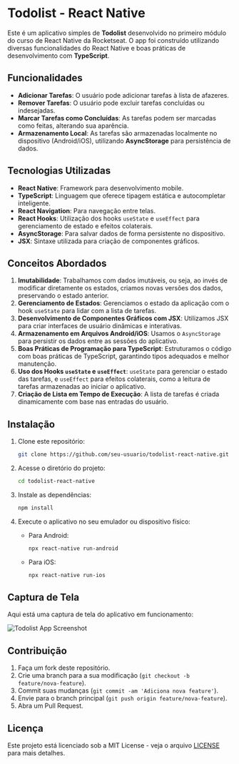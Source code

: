 # Todolist - React Native

Este é um aplicativo simples de **Todolist** desenvolvido no primeiro módulo do curso de React Native da Rocketseat. O app foi construído utilizando diversas funcionalidades do React Native e boas práticas de desenvolvimento com **TypeScript**.

## Funcionalidades

- **Adicionar Tarefas**: O usuário pode adicionar tarefas à lista de afazeres.
- **Remover Tarefas**: O usuário pode excluir tarefas concluídas ou indesejadas.
- **Marcar Tarefas como Concluídas**: As tarefas podem ser marcadas como feitas, alterando sua aparência.
- **Armazenamento Local**: As tarefas são armazenadas localmente no dispositivo (Android/iOS), utilizando **AsyncStorage** para persistência de dados.

## Tecnologias Utilizadas

- **React Native**: Framework para desenvolvimento mobile.
- **TypeScript**: Linguagem que oferece tipagem estática e autocompletar inteligente.
- **React Navigation**: Para navegação entre telas.
- **React Hooks**: Utilização dos hooks `useState` e `useEffect` para gerenciamento de estado e efeitos colaterais.
- **AsyncStorage**: Para salvar dados de forma persistente no dispositivo.
- **JSX**: Sintaxe utilizada para criação de componentes gráficos.

## Conceitos Abordados

1. **Imutabilidade**: Trabalhamos com dados imutáveis, ou seja, ao invés de modificar diretamente os estados, criamos novas versões dos dados, preservando o estado anterior.
2. **Gerenciamento de Estados**: Gerenciamos o estado da aplicação com o hook `useState` para lidar com a lista de tarefas.
3. **Desenvolvimento de Componentes Gráficos com JSX**: Utilizamos JSX para criar interfaces de usuário dinâmicas e interativas.
4. **Armazenamento em Arquivos Android/iOS**: Usamos o `AsyncStorage` para persistir os dados entre as sessões do aplicativo.
5. **Boas Práticas de Programação para TypeScript**: Estruturamos o código com boas práticas de TypeScript, garantindo tipos adequados e melhor manutenção.
6. **Uso dos Hooks `useState` e `useEffect`**: `useState` para gerenciar o estado das tarefas, e `useEffect` para efeitos colaterais, como a leitura de tarefas armazenadas ao iniciar o aplicativo.
7. **Criação de Lista em Tempo de Execução**: A lista de tarefas é criada dinamicamente com base nas entradas do usuário.

## Instalação

1. Clone este repositório:
    ```bash
    git clone https://github.com/seu-usuario/todolist-react-native.git
    ```

2. Acesse o diretório do projeto:
    ```bash
    cd todolist-react-native
    ```

3. Instale as dependências:
    ```bash
    npm install
    ```

4. Execute o aplicativo no seu emulador ou dispositivo físico:
    - Para Android:
      ```bash
      npx react-native run-android
      ```
    - Para iOS:
      ```bash
      npx react-native run-ios
      ```

## Captura de Tela

Aqui está uma captura de tela do aplicativo em funcionamento:

![Todolist App Screenshot](https://github.com/user-attachments/assets/4567add2-d32d-4678-b903-15bb97a5769c)

## Contribuição

1. Faça um fork deste repositório.
2. Crie uma branch para a sua modificação (`git checkout -b feature/nova-feature`).
3. Commit suas mudanças (`git commit -am 'Adiciona nova feature'`).
4. Envie para o branch principal (`git push origin feature/nova-feature`).
5. Abra um Pull Request.

## Licença

Este projeto está licenciado sob a MIT License - veja o arquivo [LICENSE](LICENSE) para mais detalhes.

